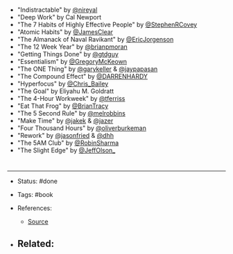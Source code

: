# 
- "Indistractable" by [@nireyal](https://twitter.com/nireyal)
- "Deep Work" by Cal Newport
- "The 7 Habits of Highly Effective People" by [@StephenRCovey](https://twitter.com/StephenRCovey)
- "Atomic Habits" by [@JamesClear](https://twitter.com/JamesClear)
- "The Almanack of Naval Ravikant" by [@EricJorgenson](https://twitter.com/EricJorgenson)
- "The 12 Week Year" by [@brianpmoran](https://twitter.com/brianpmoran)
- "Getting Things Done" by [@gtdguy](https://twitter.com/gtdguy)
- "Essentialism" by [@GregoryMcKeown](https://twitter.com/GregoryMcKeown)
- "The ONE Thing" by [@garykeller](https://twitter.com/garykeller) & [@jaypapasan](https://twitter.com/jaypapasan)
- "The Compound Effect" by [@DARRENHARDY](https://twitter.com/DARRENHARDY)
- "Hyperfocus" by [@Chris_Bailey](https://twitter.com/Chris_Bailey)
- "The Goal" by Eliyahu M. Goldratt
- "The 4-Hour Workweek" by [@tferriss](https://twitter.com/tferriss)
- "Eat That Frog" by [@BrianTracy](https://twitter.com/BrianTracy)
- "The 5 Second Rule" by [@melrobbins](https://twitter.com/melrobbins)
- "Make Time" by [@jakek](https://twitter.com/jakek) & [@jazer](https://twitter.com/jazer)
- "Four Thousand Hours" by [@oliverburkeman](https://twitter.com/oliverburkeman)
- "Rework" by [@jasonfried](https://twitter.com/jasonfried) & [@dhh](https://twitter.com/dhh)
- "The 5AM Club" by [@RobinSharma](https://twitter.com/RobinSharma)
- "The Slight Edge" by [@JeffOlson_](https://twitter.com/JeffOlson_)






# 

---
- Status: #done

- Tags: #book

- References:
	- [Source](https://twitter.com/AlexAndBooks_/status/1572586646671069184)

- Related:
	- 
